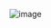 ![image](https://user-images.githubusercontent.com/64565005/171325200-eb4ba4b3-580c-44cd-a90d-795817553f7e.png)
